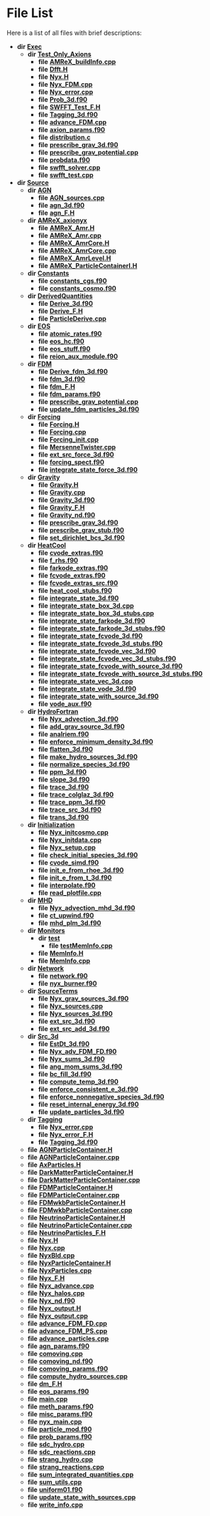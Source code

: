 
# File List

Here is a list of all files with brief descriptions:


* **dir** [**Exec**](dir_43a12cefb7942b6f49b5b628aafd3192.md)   
  * **dir** [**Test\_Only\_Axions**](dir_eb24725df855cf6c732a19e4912f662a.md)   
    * **file** [**AMReX\_buildInfo.cpp**](AMReX__buildInfo_8cpp.md)   
    * **file** [**Dfft.H**](Dfft_8H.md)   
    * **file** [**Nyx.H**](Exec_2Test__Only__Axions_2Nyx_8H.md)   
    * **file** [**Nyx\_FDM.cpp**](Nyx__FDM_8cpp.md) 
    * **file** [**Nyx\_error.cpp**](Exec_2Test__Only__Axions_2Nyx__error_8cpp.md) 
    * **file** [**Prob\_3d.f90**](Prob__3d_8f90.md)   
    * **file** [**SWFFT\_Test\_F.H**](SWFFT__Test__F_8H.md)   
    * **file** [**Tagging\_3d.f90**](Exec_2Test__Only__Axions_2Tagging__3d_8f90.md)   
    * **file** [**advance\_FDM.cpp**](advance__FDM_8cpp.md) 
    * **file** [**axion\_params.f90**](axion__params_8f90.md)   
    * **file** [**distribution.c**](distribution_8c.md)   
    * **file** [**prescribe\_grav\_3d.f90**](Exec_2Test__Only__Axions_2prescribe__grav__3d_8f90.md)   
    * **file** [**prescribe\_grav\_potential.cpp**](Exec_2Test__Only__Axions_2prescribe__grav__potential_8cpp.md) 
    * **file** [**probdata.f90**](probdata_8f90.md)   
    * **file** [**swfft\_solver.cpp**](swfft__solver_8cpp.md)   
    * **file** [**swfft\_test.cpp**](swfft__test_8cpp.md)   
* **dir** [**Source**](dir_74389ed8173ad57b461b9d623a1f3867.md)   
  * **dir** [**AGN**](dir_ae7083928535d9dc761b73e4a2ad022f.md)   
    * **file** [**AGN\_sources.cpp**](AGN__sources_8cpp.md) 
    * **file** [**agn\_3d.f90**](agn__3d_8f90.md)   
    * **file** [**agn\_F.H**](agn__F_8H.md)   
  * **dir** [**AMReX\_axionyx**](dir_5c77c3c750fcf9b051dca9dbb6924de0.md)   
    * **file** [**AMReX\_Amr.H**](AMReX__Amr_8H.md)   
    * **file** [**AMReX\_Amr.cpp**](AMReX__Amr_8cpp.md)   
    * **file** [**AMReX\_AmrCore.H**](AMReX__AmrCore_8H.md)   
    * **file** [**AMReX\_AmrCore.cpp**](AMReX__AmrCore_8cpp.md)   
    * **file** [**AMReX\_AmrLevel.H**](AMReX__AmrLevel_8H.md)   
    * **file** [**AMReX\_ParticleContainerI.H**](AMReX__ParticleContainerI_8H.md) 
  * **dir** [**Constants**](dir_07f778f17d33213a19d33863e392ca9b.md)   
    * **file** [**constants\_cgs.f90**](constants__cgs_8f90.md)   
    * **file** [**constants\_cosmo.f90**](constants__cosmo_8f90.md)   
  * **dir** [**DerivedQuantities**](dir_2c61180f16f9dfbd2bd571bcae5f2822.md)   
    * **file** [**Derive\_3d.f90**](Derive__3d_8f90.md)   
    * **file** [**Derive\_F.H**](Derive__F_8H.md)   
    * **file** [**ParticleDerive.cpp**](ParticleDerive_8cpp.md) 
  * **dir** [**EOS**](dir_2a6406f09975eea078703cc63b0e3416.md)   
    * **file** [**atomic\_rates.f90**](atomic__rates_8f90.md)   
    * **file** [**eos\_hc.f90**](eos__hc_8f90.md)   
    * **file** [**eos\_stuff.f90**](eos__stuff_8f90.md)   
    * **file** [**reion\_aux\_module.f90**](reion__aux__module_8f90.md)   
  * **dir** [**FDM**](dir_43b815edcf2a06ee60d8a45cc6c77fb8.md)   
    * **file** [**Derive\_fdm\_3d.f90**](Derive__fdm__3d_8f90.md)   
    * **file** [**fdm\_3d.f90**](fdm__3d_8f90.md)   
    * **file** [**fdm\_F.H**](fdm__F_8H.md)   
    * **file** [**fdm\_params.f90**](fdm__params_8f90.md)   
    * **file** [**prescribe\_grav\_potential.cpp**](Source_2FDM_2prescribe__grav__potential_8cpp.md) 
    * **file** [**update\_fdm\_particles\_3d.f90**](update__fdm__particles__3d_8f90.md)   
  * **dir** [**Forcing**](dir_45682215f16eaf57f766b3c547de68bc.md)   
    * **file** [**Forcing.H**](Forcing_8H.md)   
    * **file** [**Forcing.cpp**](Forcing_8cpp.md)   
    * **file** [**Forcing\_init.cpp**](Forcing__init_8cpp.md)   
    * **file** [**MersenneTwister.cpp**](MersenneTwister_8cpp.md)   
    * **file** [**ext\_src\_force\_3d.f90**](ext__src__force__3d_8f90.md)   
    * **file** [**forcing\_spect.f90**](forcing__spect_8f90.md)   
    * **file** [**integrate\_state\_force\_3d.f90**](integrate__state__force__3d_8f90.md)   
  * **dir** [**Gravity**](dir_fdbf5007869eac89a42b1cd44aeda050.md)   
    * **file** [**Gravity.H**](Gravity_8H.md)   
    * **file** [**Gravity.cpp**](Gravity_8cpp.md)   
    * **file** [**Gravity\_3d.f90**](Gravity__3d_8f90.md)   
    * **file** [**Gravity\_F.H**](Gravity__F_8H.md)   
    * **file** [**Gravity\_nd.f90**](Gravity__nd_8f90.md)   
    * **file** [**prescribe\_grav\_3d.f90**](Source_2Gravity_2prescribe__grav__3d_8f90.md)   
    * **file** [**prescribe\_grav\_stub.f90**](prescribe__grav__stub_8f90.md) 
    * **file** [**set\_dirichlet\_bcs\_3d.f90**](set__dirichlet__bcs__3d_8f90.md)   
  * **dir** [**HeatCool**](dir_8c890215953ac09098af8cb94c8b9fc0.md)   
    * **file** [**cvode\_extras.f90**](cvode__extras_8f90.md)   
    * **file** [**f\_rhs.f90**](f__rhs_8f90.md)   
    * **file** [**farkode\_extras.f90**](farkode__extras_8f90.md)   
    * **file** [**fcvode\_extras.f90**](fcvode__extras_8f90.md)   
    * **file** [**fcvode\_extras\_src.f90**](fcvode__extras__src_8f90.md)   
    * **file** [**heat\_cool\_stubs.f90**](heat__cool__stubs_8f90.md)   
    * **file** [**integrate\_state\_3d.f90**](integrate__state__3d_8f90.md)   
    * **file** [**integrate\_state\_box\_3d.cpp**](integrate__state__box__3d_8cpp.md)   
    * **file** [**integrate\_state\_box\_3d\_stubs.cpp**](integrate__state__box__3d__stubs_8cpp.md)   
    * **file** [**integrate\_state\_farkode\_3d.f90**](integrate__state__farkode__3d_8f90.md)   
    * **file** [**integrate\_state\_farkode\_3d\_stubs.f90**](integrate__state__farkode__3d__stubs_8f90.md)   
    * **file** [**integrate\_state\_fcvode\_3d.f90**](integrate__state__fcvode__3d_8f90.md)   
    * **file** [**integrate\_state\_fcvode\_3d\_stubs.f90**](integrate__state__fcvode__3d__stubs_8f90.md)   
    * **file** [**integrate\_state\_fcvode\_vec\_3d.f90**](integrate__state__fcvode__vec__3d_8f90.md)   
    * **file** [**integrate\_state\_fcvode\_vec\_3d\_stubs.f90**](integrate__state__fcvode__vec__3d__stubs_8f90.md)   
    * **file** [**integrate\_state\_fcvode\_with\_source\_3d.f90**](integrate__state__fcvode__with__source__3d_8f90.md)   
    * **file** [**integrate\_state\_fcvode\_with\_source\_3d\_stubs.f90**](integrate__state__fcvode__with__source__3d__stubs_8f90.md)   
    * **file** [**integrate\_state\_vec\_3d.cpp**](integrate__state__vec__3d_8cpp.md)   
    * **file** [**integrate\_state\_vode\_3d.f90**](integrate__state__vode__3d_8f90.md)   
    * **file** [**integrate\_state\_with\_source\_3d.f90**](integrate__state__with__source__3d_8f90.md)   
    * **file** [**vode\_aux.f90**](vode__aux_8f90.md)   
  * **dir** [**HydroFortran**](dir_1fab266cd447ad3f3624320661f845f1.md)   
    * **file** [**Nyx\_advection\_3d.f90**](Nyx__advection__3d_8f90.md)   
    * **file** [**add\_grav\_source\_3d.f90**](add__grav__source__3d_8f90.md)   
    * **file** [**analriem.f90**](analriem_8f90.md)   
    * **file** [**enforce\_minimum\_density\_3d.f90**](enforce__minimum__density__3d_8f90.md)   
    * **file** [**flatten\_3d.f90**](flatten__3d_8f90.md)   
    * **file** [**make\_hydro\_sources\_3d.f90**](make__hydro__sources__3d_8f90.md)   
    * **file** [**normalize\_species\_3d.f90**](normalize__species__3d_8f90.md)   
    * **file** [**ppm\_3d.f90**](ppm__3d_8f90.md)   
    * **file** [**slope\_3d.f90**](slope__3d_8f90.md)   
    * **file** [**trace\_3d.f90**](trace__3d_8f90.md)   
    * **file** [**trace\_colglaz\_3d.f90**](trace__colglaz__3d_8f90.md)   
    * **file** [**trace\_ppm\_3d.f90**](trace__ppm__3d_8f90.md)   
    * **file** [**trace\_src\_3d.f90**](trace__src__3d_8f90.md)   
    * **file** [**trans\_3d.f90**](trans__3d_8f90.md)   
  * **dir** [**Initialization**](dir_71a4420ed1f8982e7234eb6a0b7e6d5d.md)   
    * **file** [**Nyx\_initcosmo.cpp**](Nyx__initcosmo_8cpp.md) 
    * **file** [**Nyx\_initdata.cpp**](Nyx__initdata_8cpp.md)   
    * **file** [**Nyx\_setup.cpp**](Nyx__setup_8cpp.md)   
    * **file** [**check\_initial\_species\_3d.f90**](check__initial__species__3d_8f90.md)   
    * **file** [**cvode\_simd.f90**](cvode__simd_8f90.md)   
    * **file** [**init\_e\_from\_rhoe\_3d.f90**](init__e__from__rhoe__3d_8f90.md)   
    * **file** [**init\_e\_from\_t\_3d.f90**](init__e__from__t__3d_8f90.md)   
    * **file** [**interpolate.f90**](interpolate_8f90.md)   
    * **file** [**read\_plotfile.cpp**](read__plotfile_8cpp.md) 
  * **dir** [**MHD**](dir_a5db59ee0cc93a408ad0433ba32613c6.md)   
    * **file** [**Nyx\_advection\_mhd\_3d.f90**](Nyx__advection__mhd__3d_8f90.md)   
    * **file** [**ct\_upwind.f90**](ct__upwind_8f90.md)   
    * **file** [**mhd\_plm\_3d.f90**](mhd__plm__3d_8f90.md)   
  * **dir** [**Monitors**](dir_4fa83310393b8822261146acd1fffc8a.md)   
    * **dir** [**test**](dir_80170d04f92b6d8c8d97635e5a71d14a.md)   
      * **file** [**testMemInfo.cpp**](testMemInfo_8cpp.md)   
    * **file** [**MemInfo.H**](MemInfo_8H.md)   
    * **file** [**MemInfo.cpp**](MemInfo_8cpp.md) 
  * **dir** [**Network**](dir_42bb2cb79beb2277fb25f45fdc565a0d.md)   
    * **file** [**network.f90**](network_8f90.md)   
    * **file** [**nyx\_burner.f90**](nyx__burner_8f90.md)   
  * **dir** [**SourceTerms**](dir_7c1c0d2e2a0285e12a54f57a60f809aa.md)   
    * **file** [**Nyx\_grav\_sources\_3d.f90**](Nyx__grav__sources__3d_8f90.md)   
    * **file** [**Nyx\_sources.cpp**](Nyx__sources_8cpp.md) 
    * **file** [**Nyx\_sources\_3d.f90**](Nyx__sources__3d_8f90.md)   
    * **file** [**ext\_src\_3d.f90**](ext__src__3d_8f90.md)   
    * **file** [**ext\_src\_add\_3d.f90**](ext__src__add__3d_8f90.md)   
  * **dir** [**Src\_3d**](dir_723248e6e98dc7cb10ec13b7569a328c.md)   
    * **file** [**EstDt\_3d.f90**](EstDt__3d_8f90.md)   
    * **file** [**Nyx\_adv\_FDM\_FD.f90**](Nyx__adv__FDM__FD_8f90.md)   
    * **file** [**Nyx\_sums\_3d.f90**](Nyx__sums__3d_8f90.md)   
    * **file** [**ang\_mom\_sums\_3d.f90**](ang__mom__sums__3d_8f90.md)   
    * **file** [**bc\_fill\_3d.f90**](bc__fill__3d_8f90.md)   
    * **file** [**compute\_temp\_3d.f90**](compute__temp__3d_8f90.md)   
    * **file** [**enforce\_consistent\_e\_3d.f90**](enforce__consistent__e__3d_8f90.md)   
    * **file** [**enforce\_nonnegative\_species\_3d.f90**](enforce__nonnegative__species__3d_8f90.md)   
    * **file** [**reset\_internal\_energy\_3d.f90**](reset__internal__energy__3d_8f90.md)   
    * **file** [**update\_particles\_3d.f90**](update__particles__3d_8f90.md)   
  * **dir** [**Tagging**](dir_c14a965952b26c2f69053cc66c8fb69f.md)   
    * **file** [**Nyx\_error.cpp**](Source_2Tagging_2Nyx__error_8cpp.md) 
    * **file** [**Nyx\_error\_F.H**](Nyx__error__F_8H.md)   
    * **file** [**Tagging\_3d.f90**](Source_2Tagging_2Tagging__3d_8f90.md)   
  * **file** [**AGNParticleContainer.H**](AGNParticleContainer_8H.md)   
  * **file** [**AGNParticleContainer.cpp**](AGNParticleContainer_8cpp.md) 
  * **file** [**AxParticles.H**](AxParticles_8H.md)   
  * **file** [**DarkMatterParticleContainer.H**](DarkMatterParticleContainer_8H.md)   
  * **file** [**DarkMatterParticleContainer.cpp**](DarkMatterParticleContainer_8cpp.md)   
  * **file** [**FDMParticleContainer.H**](FDMParticleContainer_8H.md) 
  * **file** [**FDMParticleContainer.cpp**](FDMParticleContainer_8cpp.md) 
  * **file** [**FDMwkbParticleContainer.H**](FDMwkbParticleContainer_8H.md) 
  * **file** [**FDMwkbParticleContainer.cpp**](FDMwkbParticleContainer_8cpp.md) 
  * **file** [**NeutrinoParticleContainer.H**](NeutrinoParticleContainer_8H.md) 
  * **file** [**NeutrinoParticleContainer.cpp**](NeutrinoParticleContainer_8cpp.md) 
  * **file** [**NeutrinoParticles\_F.H**](NeutrinoParticles__F_8H.md) 
  * **file** [**Nyx.H**](Source_2Nyx_8H.md)   
  * **file** [**Nyx.cpp**](Nyx_8cpp.md)   
  * **file** [**NyxBld.cpp**](NyxBld_8cpp.md)   
  * **file** [**NyxParticleContainer.H**](NyxParticleContainer_8H.md)   
  * **file** [**NyxParticles.cpp**](NyxParticles_8cpp.md)   
  * **file** [**Nyx\_F.H**](Nyx__F_8H.md)   
  * **file** [**Nyx\_advance.cpp**](Nyx__advance_8cpp.md) 
  * **file** [**Nyx\_halos.cpp**](Nyx__halos_8cpp.md) 
  * **file** [**Nyx\_nd.f90**](Nyx__nd_8f90.md)   
  * **file** [**Nyx\_output.H**](Nyx__output_8H.md)   
  * **file** [**Nyx\_output.cpp**](Nyx__output_8cpp.md)   
  * **file** [**advance\_FDM\_FD.cpp**](advance__FDM__FD_8cpp.md) 
  * **file** [**advance\_FDM\_PS.cpp**](advance__FDM__PS_8cpp.md) 
  * **file** [**advance\_particles.cpp**](advance__particles_8cpp.md) 
  * **file** [**agn\_params.f90**](agn__params_8f90.md)   
  * **file** [**comoving.cpp**](comoving_8cpp.md) 
  * **file** [**comoving\_nd.f90**](comoving__nd_8f90.md)   
  * **file** [**comoving\_params.f90**](comoving__params_8f90.md)   
  * **file** [**compute\_hydro\_sources.cpp**](compute__hydro__sources_8cpp.md) 
  * **file** [**dm\_F.H**](dm__F_8H.md)   
  * **file** [**eos\_params.f90**](eos__params_8f90.md)   
  * **file** [**main.cpp**](main_8cpp.md)   
  * **file** [**meth\_params.f90**](meth__params_8f90.md)   
  * **file** [**misc\_params.f90**](misc__params_8f90.md)   
  * **file** [**nyx\_main.cpp**](nyx__main_8cpp.md)   
  * **file** [**particle\_mod.f90**](particle__mod_8f90.md)   
  * **file** [**prob\_params.f90**](prob__params_8f90.md)   
  * **file** [**sdc\_hydro.cpp**](sdc__hydro_8cpp.md) 
  * **file** [**sdc\_reactions.cpp**](sdc__reactions_8cpp.md) 
  * **file** [**strang\_hydro.cpp**](strang__hydro_8cpp.md) 
  * **file** [**strang\_reactions.cpp**](strang__reactions_8cpp.md) 
  * **file** [**sum\_integrated\_quantities.cpp**](sum__integrated__quantities_8cpp.md) 
  * **file** [**sum\_utils.cpp**](sum__utils_8cpp.md) 
  * **file** [**uniform01.f90**](uniform01_8f90.md)   
  * **file** [**update\_state\_with\_sources.cpp**](update__state__with__sources_8cpp.md) 
  * **file** [**write\_info.cpp**](write__info_8cpp.md) 